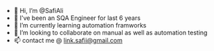 - 👋 Hi, I’m @SafiAli
- 👀 I've been an SQA Engineer for last 6 years
- 🌱 I’m currently learning automation framworks
- 💞️ I’m looking to collaborate on manual as well as automation testing
- 📫 contact me @ link.safii@gmail.com

<!---
Safi282/Safi282 is a ✨ special ✨ repository because its `README.md` (this file) appears on your GitHub profile.
You can click the Preview link to take a look at your changes.
--->
